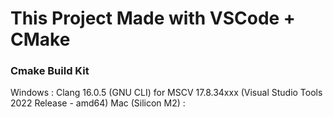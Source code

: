 # This Project Made with VSCode + CMake

### Cmake Build Kit
Windows : Clang 16.0.5 (GNU CLI) for MSCV 17.8.34xxx (Visual Studio Tools 2022 Release - amd64)
Mac (Silicon M2) : 
